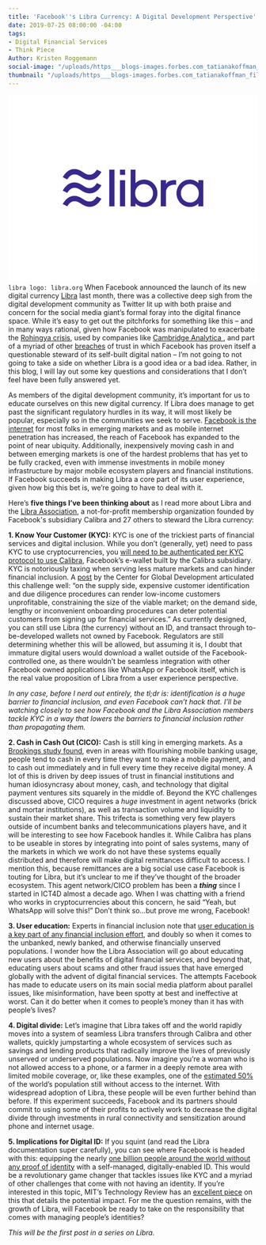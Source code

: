 ```yaml
---
title: 'Facebook''s Libra Currency: A Digital Development Perspective'
date: 2019-07-25 08:00:00 -04:00
tags:
- Digital Financial Services
- Think Piece
Author: Kristen Roggemann
social-image: "/uploads/https___blogs-images.forbes.com_tatianakoffman_files_2019_06_libra-logo-1200x900.png"
thumbnail: "/uploads/https___blogs-images.forbes.com_tatianakoffman_files_2019_06_libra-logo-1200x900.png"
---
```


![https___blogs-images.forbes.com_tatianakoffman_files_2019_06_libra-logo-1200x900.png](/uploads/https___blogs-images.forbes.com_tatianakoffman_files_2019_06_libra-logo-1200x900.png)`libra logo: libra.org`
When Facebook announced the launch of its new digital currency [Libra](https://libra.org/en-US/white-paper/) last month, there was a collective deep sigh from the digital development community as Twitter lit up with both praise and concern for the social media giant’s formal foray into the digital finance space. While it’s easy to get out the pitchforks for something like this – and in many ways rational, given how Facebook was manipulated to exacerbate the [Rohingya crisis](https://www.nytimes.com/2018/11/06/technology/myanmar-facebook.html), used by companies like [Cambridge Analytica ](https://www.wired.com/story/cambridge-analytica-facebook-privacy-awakening/), and part of a myriad of other [breaches](https://www.nbcnews.com/tech/social-media/timeline-facebook-s-privacy-issues-its-responses-n859651) of trust in which Facebook has proven itself a questionable steward of its self-built digital nation – I’m not going to not going to take a side on whether Libra is a good idea or a bad idea. Rather, in this blog, I will lay out some key questions and considerations that I don’t feel have been fully answered yet.

As members of the digital development community, it’s important for us to educate ourselves on this new digital currency. If Libra does manage to get past the significant regulatory hurdles in its way, it will most likely be popular, especially so in the communities we seek to serve. [Facebook is the internet](https://lirneasia.net/2012/05/facebook-internet/) for most folks in emerging markets and as mobile internet penetration has increased, the reach of Facebook has expanded to the point of near ubiquity. Additionally, inexpensively moving cash in and between emerging markets is one of the hardest problems that has yet to be fully cracked, even with immense investments in mobile money infrastructure by major mobile ecosystem players and financial institutions. If Facebook succeeds in making Libra a core part of its user experience, given how big this bet is, we’re going to have to deal with it.

Here’s **five things I’ve been thinking about** as I read more about Libra and the [Libra Association](https://libra.org/en-US/association/), a not-for-profit membership organization founded by Facebook's subsidiary Calibra and 27 others to steward the Libra currency:

**1. Know Your Customer (KYC):** KYC is one of the trickiest parts of financial services and digital inclusion. While you don’t (generally, yet) need to pass KYC to use cryptocurrencies, you [will need to be authenticated per KYC protocol to use Calibra](https://scontent.fbed1-2.fna.fbcdn.net/v/t39.2365-6/65083631_355528488499253_8415273665234468864_n.pdf?_nc_cat=106&_nc_oc=AQnISDxAIiTpKQ1AP0XnH2jaK1kW7FvAkdonOn0V-sDeqxvp-if9bjQ-BSWeevsD_Yk&_nc_ht=scontent.fbed1-2.fna&oh=15dc9aa8d613200444e125cfa6219281&oe=5DE744C3), Facebook’s e-wallet built by the Calibra subsidiary. KYC is notoriously taxing when serving less mature markets and can hinder financial inclusion. A [post](https://www.cgdev.org/blog/overcoming-know-your-customer-hurdle-e-kyc) by the Center for Global Development articulated this challenge well: “on the supply side, expensive customer identification and due diligence procedures can render low-income customers unprofitable, constraining the size of the viable market; on the demand side, lengthy or inconvenient onboarding procedures can deter potential customers from signing up for financial services.” As currently designed, you can still use Libra (the currency) without an ID, and transact through to-be-developed wallets not owned by Facebook. Regulators are still determining whether this will be allowed, but assuming it is, I doubt that immature digital users would download a wallet outside of the Facebook-controlled one, as there wouldn’t be seamless integration with other Facebook owned applications like WhatsApp or Facebook itself, which is the real value proposition of Libra from a user experience perspective.

*In any case, before I nerd out entirely, the tl;dr is: identification is a huge barrier to financial inclusion, and even Facebook can’t hack that. I’ll be watching closely to see how Facebook and the Libra Association members tackle KYC in a way that lowers the barriers to financial inclusion rather than propagating them.*

**2. Cash in Cash Out (CICO):** Cash is still king in emerging markets. As a [Brookings study found](https://www.brookings.edu/blog/techtank/2015/01/22/taking-down-the-entry-barriers-to-digital-financial-inclusion/), even in areas with flourishing mobile banking usage, people tend to cash in every time they want to make a mobile payment, and to cash out immediately and in full every time they receive digital money. A lot of this is driven by deep issues of trust in financial institutions and human idiosyncrasy about money, cash, and technology that digital payment ventures sits squarely in the middle of. Beyond the KYC challenges discussed above, CICO requires a *huge* investment in agent networks (brick and mortar institutions), as well as transaction volume and liquidity to sustain their market share. This trifecta is something very few players outside of incumbent banks and telecommunications players have, and it will be interesting to see how Facebook handles it. While Calibra has plans to be useable in stores by integrating into point of sales systems, many of the markets in which we work do not have these systems equally distributed and therefore will make digital remittances difficult to access. I mention this, because remittances are a big social use case Facebook is touting for Libra, but it’s unclear to me if they’ve thought of the broader ecosystem. This agent network/CICO problem has been a ***thing*** since I started in ICT4D almost a decade ago. When I was chatting with a friend who works in cryptocurrencies about this concern, he said “Yeah, but WhatsApp will solve this!” Don’t think so…but prove me wrong, Facebook!

**3. User education:** Experts in financial inclusion note that [user education is a key part of any financial inclusion effort](https://m.economictimes.com/opinion/interviews/education-is-key-for-achieving-financial-inclusion-in-india-rajib-saha-indepay-networks/articleshow/58082731.cms), and doubly so when it comes to the unbanked, newly banked, and otherwise financially unserved populations. I wonder how the Libra Association will go about educating new users about the benefits of digital financial services, and beyond that, educating users about scams and other fraud issues that have emerged globally with the advent of digital financial services. The attempts Facebook has made to educate users on its main social media platform about parallel issues, like misinformation, have been spotty at best and ineffective at worst. Can it do better when it comes to people’s money than it has with people’s lives?

**4. Digital divide:** Let’s imagine that Libra takes off and the world rapidly moves into a system of seamless Libra transfers through Calibra and other wallets, quickly jumpstarting a whole ecosystem of services such as savings and lending products that radically improve the lives of previously unserved or underserved populations. Now imagine you’re a woman who is not allowed access to a phone, or a farmer in a deeply remote area with limited mobile coverage, or, like these examples, one of the [estimated 50%](https://worldin2019.economist.com/digitaldivide) of the world’s population still without access to the internet. With widespread adoption of Libra, these people will be even further behind than  before. If this experiment succeeds, Facebook and its partners should commit to using some of their profits to actively work to decrease the digital divide through investments in rural connectivity and sensitization around phone and internet usage.

**5. Implications for Digital ID:** If you squint (and read the Libra documentation super carefully), you can see where Facebook is headed with this: equipping the nearly [one billion people around the world without any proof of identity](https://blogs.worldbank.org/voices/global-identification-challenge-who-are-1-billion-people-without-proof-identity) with a self-managed, digitally-enabled ID. This would be a revolutionary game changer that tackles issues like KYC and a myriad of other challenges that come with not having an identity. If you’re interested in this topic, MIT’s Technology Review has an [excellent piece](https://www.technologyreview.com/s/613877/how-facebooks-new-blockchain-might-revolutionize-our-digital-identities/?utm_medium=tr_social&utm_source=facebook&utm_campaign=site_visitor.unpaid.engagement&fbclid=IwAR2SYHKPVJBL4r-3CUWNcyL53vU3F_mSdmXH_6S4gn2Hw2oPZy0HKGhnvzc) on this that details the potential impact. For me the question remains, with the growth of Libra, will Facebook be ready to take on the responsibility that comes with managing people’s identities?

*This will be the first post in a series on Libra.*